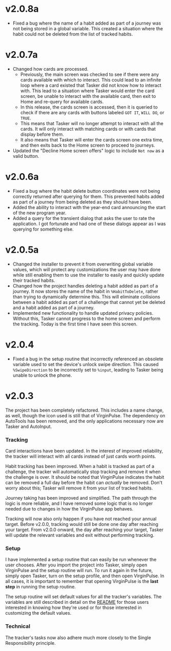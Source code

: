 # v2.0.8a

  * Fixed a bug where the name of a habit added as part of a journey was not being stored in a global variable. This created a situation where the habit could not be deleted from the list of tracked habits.

# v2.0.7a

  * Changed how cards are processed.
    * Previously, the main screen was checked to see if there were any cards available with which to interact. This could lead to an infinite loop where a card existed that Tasker did not know how to interact with. This lead to a situation where Tasker would enter the card screen, be unable to interact with the available card, then exit to Home and re-query for available cards.
    * In this release, the cards screen is accessed, then it is queried to check if there are any cards with buttons labeled `GOT IT`, `WILL DO`, or `TRUE`.
    * This means that Tasker will no longer attempt to interact with all the cards. It will only interact with matching cards or with cards that display before them.
    * It also means that Tasker will enter the cards screen one extra time, and then exits back to the Home screen to proceed to journeys.
  * Updated the "Decline Home screen offers" logic to include `Not now` as a valid button.

# v2.0.6a

  * Fixed a bug where the habit delete button coordinates were not being correctly returned after querying for them. This prevented habits added as part of a journey from being deleted as they should have been.
  * Added the ability to interact with the year-end card announcing the start of the new program year.
  * Added a query for the transient dialog that asks the user to rate the application. I got fortunate and had one of these dialogs appear as I was querying for something else.

# v2.0.5a

  * Changed the installer to prevent it from overwriting global variable values, which will protect any customizations the user may have done while still enabling them to use the installer to easily and quickly update their tracked habits.
  * Changed how the project handles deleting a habit added as part of a journey. It now stores the name of the habit in `%HabitToDelete`, rather than trying to dynamically determine this. This will eliminate collisions between a habit added as part of a challenge that cannot yet be deleted and a habit added as part of a journey.
  * Implemented new functionality to handle updated privacy policies. Without this, Tasker cannot progress to the home screen and perform the tracking. Today is the first time I have seen this screen.

# v2.0.4

  * Fixed a bug in the setup routine that incorrectly referenced an obsolete variable used to set the device's unlock swipe direction. This caused `%SwipeDirection` to be incorrectly set to `%input`, leading to Tasker being unable to unlock the phone.

# v2.0.3

The project has been completely refactored. This includes a name change, as well, though the icon used is still that of VirginPulse. The dependency on AutoTools has been removed, and the only applications necessary now are Tasker and AutoInput.

### Tracking
Card interactions have been updated. In the interest of improved reliability, the tracker will interact with all cards instead of just cards worth points.

Habit tracking has been improved. When a habit is tracked as part of a challenge, the tracker will automatically stop tracking and remove it when the challenge is over. It should be noted that VirginPulse indicates the habit can be removed a full day before the habit can *actually* be removed. Don't worry about this; Tasker will remove it from your list of tracked habits.

Journey taking has been improved and simplified. The path through the logic is more reliable, and I have removed some logic that is no longer needed due to changes in how the VirginPulse app behaves.

Tracking will now also only happen if you have not reached your annual target. Before v2.0.0, tracking would still be done one day after reaching your target. From v2.0.0 onward, the day after reaching your target, Tasker will update the relevant variables and exit without performing tracking.

### Setup
I have implemented a setup routine that can easily be run whenever the user chooses. After you import the project into Tasker, simply open VirginPulse and the setup routine will run. To run it again in the future, simply open Tasker, turn on the setup profile, and then open VirginPulse. In all cases, it is important to remember that opening VirginPulse is the **last step** in running the setup routine.

The setup routine will set default values for all the tracker's variables. The variables are still described in detail on the [README](README.md) for those users interested in knowing how they're used or for those interested in customizing the default values.

### Technical
The tracker's tasks now also adhere much more closely to the Single Responsibility principle.
